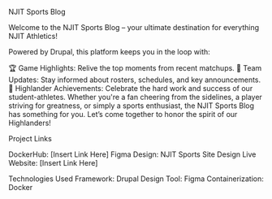 NJIT Sports Blog

Welcome to the NJIT Sports Blog – your ultimate destination for everything NJIT Athletics!

Powered by Drupal, this platform keeps you in the loop with:

🏆 Game Highlights: Relive the top moments from recent matchups.
📣 Team Updates: Stay informed about rosters, schedules, and key announcements.
🎉 Highlander Achievements: Celebrate the hard work and success of our student-athletes.
Whether you're a fan cheering from the sidelines, a player striving for greatness, or simply a sports enthusiast, the NJIT Sports Blog has something for you. Let’s come together to honor the spirit of our Highlanders!

Project Links

DockerHub: [Insert Link Here]
Figma Design: NJIT Sports Site Design
Live Website: [Insert Link Here]


Technologies Used
Framework: Drupal
Design Tool: Figma
Containerization: Docker
